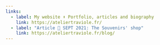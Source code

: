 ```yaml
---
links:
  - label: My website ⬆️ Portfolio, articles and biography
    link: https://ateliertraviole.fr/
  - label: "Article 🔸 SEPT 2021: The Souvenirs' shop"
    link: https://ateliertraviole.fr/blog/
---
```

